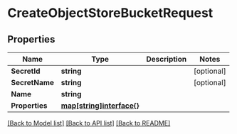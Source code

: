 # CreateObjectStoreBucketRequest

## Properties
Name | Type | Description | Notes
------------ | ------------- | ------------- | -------------
**SecretId** | **string** |  | [optional] 
**SecretName** | **string** |  | [optional] 
**Name** | **string** |  | 
**Properties** | [**map[string]interface{}**](map[string]interface{}.md) |  | 

[[Back to Model list]](../README.md#documentation-for-models) [[Back to API list]](../README.md#documentation-for-api-endpoints) [[Back to README]](../README.md)


